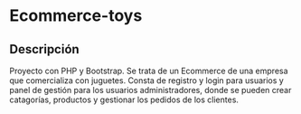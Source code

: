 # Ecommerce-toys

## Descripción
Proyecto con PHP y Bootstrap. Se trata de un Ecommerce de una empresa que comercializa con juguetes. Consta de registro y login para usuarios y panel de gestión para los usuarios administradores, donde se pueden crear catagorías, productos y gestionar los pedidos de los clientes.
